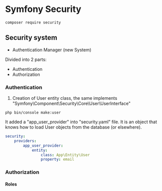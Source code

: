 # Symfony Security

```shell
composer require security
```

## Security system

- Authentication Manager (new System)

Divided into 2 parts:
- Authentication
- Authorization

### Authentication

1. Creation of User entity class, the same implements "Symfony\Component\Security\Core\User\UserInterface"

```shell
php bin/console make:user
```

It added a "app_user_provider" into "security.yaml" file. It is an object that knows how to load User objects from the database (or elsewhere).

```yaml
security:
    providers:
        app_user_provider:
            entity:
                class: App\Entity\User
                property: email
```


### Authorization

#### Roles

